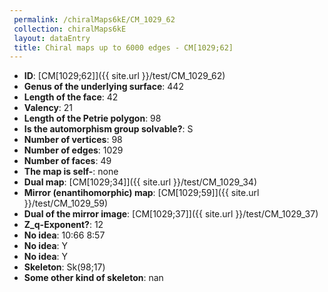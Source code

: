 ```yaml
--- 
 permalink: /chiralMaps6kE/CM_1029_62 
 collection: chiralMaps6kE
 layout: dataEntry
 title: Chiral maps up to 6000 edges - CM[1029;62]
---
```


- **ID**: [CM[1029;62]]({{ site.url }}/test/CM_1029_62)
- **Genus of the underlying surface**: 442
- **Length of the face**: 42
- **Valency**: 21
- **Length of the Petrie polygon**: 98
- **Is the automorphism group solvable?**: S
- **Number of vertices**: 98
- **Number of edges**: 1029
- **Number of faces**: 49
- **The map is self-**: none
- **Dual map**: [CM[1029;34]]({{ site.url }}/test/CM_1029_34)
- **Mirror (enantihomorphic) map**: [CM[1029;59]]({{ site.url }}/test/CM_1029_59)
- **Dual of the mirror image**: [CM[1029;37]]({{ site.url }}/test/CM_1029_37)
- **Z_q-Exponent?**: 12
- **No idea**:  10:66 8:57
- **No idea**: Y
- **No idea**: Y
- **Skeleton**: Sk(98;17)
- **Some other kind of skeleton**: nan
